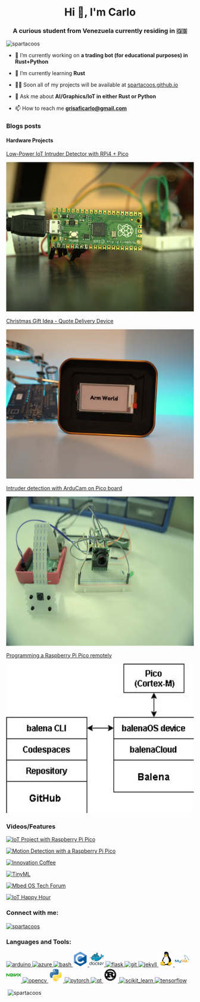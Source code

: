 <h1 align="center">Hi 👋, I'm Carlo</h1>
<h3 align="center">A curious student from Venezuela currently residing in 🇬🇧</h3>

<p align="left"> <img src="https://komarev.com/ghpvc/?username=spartacoos&label=Profile%20views&color=0e75b6&style=flat" alt="spartacoos" /> </p>

<!--- <p align="left"> <a href="https://github.com/ryo-ma/github-profile-trophy"><img src="https://github-profile-trophy.vercel.app/?username=spartacoos" alt="spartacoos" /></a> </p> --->

- 🤖 I’m currently working on **a trading bot (for educational purposes) in Rust+Python**

- 🦀 I’m currently learning **Rust**

- 👨‍💻 Soon all of my projects will be available at [spartacoos.github.io](https://spartacoos.github.io/)

- 💬 Ask me about **AI/Graphics/IoT in either Rust or Python**

- 📫 How to reach me **grisaficarlo@gmail.com**

### Blogs posts
<!-- BLOG-POST-LIST:START -->
<!-- BLOG-POST-LIST:END -->

#### Hardware Projects
[Low-Power IoT Intruder Detector with RPi4 + Pico](https://www.hackster.io/grisaficarlo/low-power-iot-intruder-detector-with-rpi4-pico-4c37a9)

<img src="https://raw.githubusercontent.com/spartacoos/assets/main/low_power.png" width="650" height="400" />

[Christmas Gift Idea - Quote Delivery Device](https://www.hackster.io/grisaficarlo/christmas-gift-idea-quote-delivery-device-4cce75)

<img src="https://github.com/spartacoos/assets/blob/7b9b88bf8a56cd7c0acfb48933340dc40feb0358/christmas.png" width="650" height="400" />

[Intruder detection with ArduCam on Pico board](https://www.hackster.io/grisaficarlo/intruder-detection-with-arducam-on-pico-board-673f35)

<img src="https://github.com/spartacoos/assets/blob/7b9b88bf8a56cd7c0acfb48933340dc40feb0358/pico_rpi4_wiring.png" width="650" height="400" />

[Programming a Raspberry Pi Pico remotely](https://www.hackster.io/grisaficarlo/programming-a-raspberry-pi-pico-remotely-e23db5)

<img src="https://github.com/spartacoos/assets/blob/7b9b88bf8a56cd7c0acfb48933340dc40feb0358/balena.png" width="650" height="400" />

### Videos/Features


[![IoT Project with Raspberry Pi Pico](https://img.youtube.com/vi/8mc7eo-kMWo/hqdefault.jpg)](https://www.youtube.com/watch?v=8mc7eo-kMWo")

[![Motion Detection with a Raspberry Pi Pico](https://img.youtube.com/vi/h0eotQQlndI/hqdefault.jpg)](https://www.youtube.com/watch?v=h0eotQQlndI")

[![Innovation Coffee](https://img.youtube.com/vi/fkN7xYftqog/hqdefault.jpg)](https://www.youtube.com/watch?v=fkN7xYftqog")

[![TinyML](https://img.youtube.com/vi/FFntvx3HlbM/hqdefault.jpg)](https://www.youtube.com/watch?v=FFntvx3HlbM")

[![Mbed OS Tech Forum](https://img.youtube.com/vi/fiYEHGJ_yrU/hqdefault.jpg)](https://www.youtube.com/watch?v=fiYEHGJ_yrU&t=3149s")

[![IoT Happy Hour](https://img.youtube.com/vi/_FXMx1rImZI/hqdefault.jpg)](https://www.youtube.com/watch?v=_FXMx1rImZI&t=815s")

<h3 align="left">Connect with me:</h3>
<p align="left">
<a href="https://dev.to/spartacoos" target="blank"><img align="center" src="https://cdn.jsdelivr.net/npm/simple-icons@3.0.1/icons/dev-dot-to.svg" alt="spartacoos" height="30" width="40" /></a>
</p>

<h3 align="left">Languages and Tools:</h3>
<p align="left"> <a href="https://www.arduino.cc/" target="_blank"> <img src="https://cdn.worldvectorlogo.com/logos/arduino-1.svg" alt="arduino" width="40" height="40"/> </a> <a href="https://azure.microsoft.com/en-in/" target="_blank"> <img src="https://www.vectorlogo.zone/logos/microsoft_azure/microsoft_azure-icon.svg" alt="azure" width="40" height="40"/> </a> <a href="https://www.gnu.org/software/bash/" target="_blank"> <img src="https://www.vectorlogo.zone/logos/gnu_bash/gnu_bash-icon.svg" alt="bash" width="40" height="40"/> </a> <a href="https://www.cprogramming.com/" target="_blank"> <img src="https://raw.githubusercontent.com/devicons/devicon/master/icons/c/c-original.svg" alt="c" width="40" height="40"/> </a> <a href="https://www.docker.com/" target="_blank"> <img src="https://raw.githubusercontent.com/devicons/devicon/master/icons/docker/docker-original-wordmark.svg" alt="docker" width="40" height="40"/> </a> <a href="https://flask.palletsprojects.com/" target="_blank"> <img src="https://www.vectorlogo.zone/logos/pocoo_flask/pocoo_flask-icon.svg" alt="flask" width="40" height="40"/> </a> <a href="https://git-scm.com/" target="_blank"> <img src="https://www.vectorlogo.zone/logos/git-scm/git-scm-icon.svg" alt="git" width="40" height="40"/> </a> <a href="https://jekyllrb.com/" target="_blank"> <img src="https://www.vectorlogo.zone/logos/jekyllrb/jekyllrb-icon.svg" alt="jekyll" width="40" height="40"/> </a> <a href="https://www.linux.org/" target="_blank"> <img src="https://raw.githubusercontent.com/devicons/devicon/master/icons/linux/linux-original.svg" alt="linux" width="40" height="40"/> </a> <a href="https://www.mysql.com/" target="_blank"> <img src="https://raw.githubusercontent.com/devicons/devicon/master/icons/mysql/mysql-original-wordmark.svg" alt="mysql" width="40" height="40"/> </a> <a href="https://www.nginx.com" target="_blank"> <img src="https://raw.githubusercontent.com/devicons/devicon/master/icons/nginx/nginx-original.svg" alt="nginx" width="40" height="40"/> </a> <a href="https://opencv.org/" target="_blank"> <img src="https://www.vectorlogo.zone/logos/opencv/opencv-icon.svg" alt="opencv" width="40" height="40"/> </a> <a href="https://www.python.org" target="_blank"> <img src="https://raw.githubusercontent.com/devicons/devicon/master/icons/python/python-original.svg" alt="python" width="40" height="40"/> </a> <a href="https://pytorch.org/" target="_blank"> <img src="https://www.vectorlogo.zone/logos/pytorch/pytorch-icon.svg" alt="pytorch" width="40" height="40"/> </a> <a href="https://www.qt.io/" target="_blank"> <img src="https://upload.wikimedia.org/wikipedia/commons/0/0b/Qt_logo_2016.svg" alt="qt" width="40" height="40"/> </a> <a href="https://www.rust-lang.org" target="_blank"> <img src="https://raw.githubusercontent.com/devicons/devicon/master/icons/rust/rust-plain.svg" alt="rust" width="40" height="40"/> </a> <a href="https://scikit-learn.org/" target="_blank"> <img src="https://upload.wikimedia.org/wikipedia/commons/0/05/Scikit_learn_logo_small.svg" alt="scikit_learn" width="40" height="40"/> </a> <a href="https://www.tensorflow.org" target="_blank"> <img src="https://www.vectorlogo.zone/logos/tensorflow/tensorflow-icon.svg" alt="tensorflow" width="40" height="40"/> </a> </p>

<p>&nbsp;<img align="center" src="https://github-readme-stats.vercel.app/api?username=spartacoos&show_icons=true&locale=en" alt="spartacoos" /></p>
